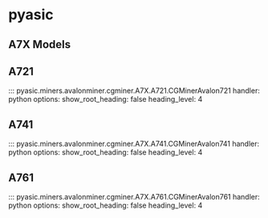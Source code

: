 # pyasic
## A7X Models

## A721

::: pyasic.miners.avalonminer.cgminer.A7X.A721.CGMinerAvalon721
    handler: python
    options:
        show_root_heading: false
        heading_level: 4

## A741

::: pyasic.miners.avalonminer.cgminer.A7X.A741.CGMinerAvalon741
    handler: python
    options:
        show_root_heading: false
        heading_level: 4

## A761

::: pyasic.miners.avalonminer.cgminer.A7X.A761.CGMinerAvalon761
    handler: python
    options:
        show_root_heading: false
        heading_level: 4
